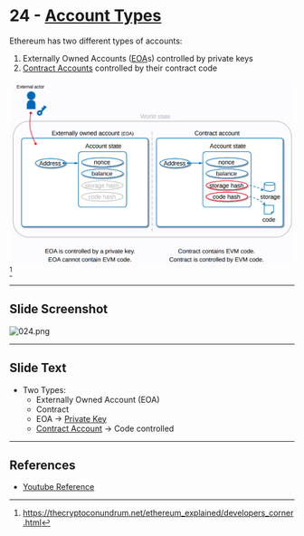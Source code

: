 # 24 - [Account Types](Account%20Types.md)

Ethereum has two different types of accounts:
1. Externally Owned Accounts ([EOA](EOA.md)s) controlled by private keys
2. [Contract Accounts](Contract%20Account.md) controlled by their contract code

![](account-types.png)[^1]

___
## Slide Screenshot
![024.png](../../images/1.%20Ethereum%20101/024.png)
___
## Slide Text
- Two Types:
	- Externally Owned Account (EOA)
	- Contract
	- EOA -> [Private Key](Private%20Key.md)
	- [Contract Account](Contract%20Account.md) -> Code controlled
___
## References
- [Youtube Reference](https://youtu.be/zIeBfuXxuWs?t=169)

[^1]:https://thecryptoconundrum.net/ethereum_explained/developers_corner.html